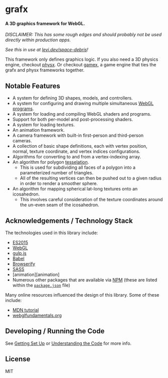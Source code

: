 # grafx

#### A 3D graphics framework for WebGL.

_DISCLAIMER: This has some rough edges and should probably not be used directly within production apps._

_See this in use at [levi.dev/space-debris][demo]!_

This framework only defines graphics logic. If you also need a 3D physics engine, checkout
[physx][physx]. Or checkout [gamex][gamex], a game engine that ties the grafx and physx frameworks
together.

## Notable Features

- A system for defining 3D shapes, models, and controllers.
- A system for configuring and drawing multiple simultaneous [WebGL programs][webgl-program].
- A system for loading and compiling WebGL shaders and programs.
- Support for both per-model and post-processing shaders.
- A system for loading textures.
- An animation framework.
- A camera framework with built-in first-person and third-person cameras.
- A collection of basic shape definitions, each with vertex position, normal, texture coordinate,
  and vertex indices configurations.
- Algorithms for converting to and from a vertex-indexing array.
- An algorithm for polygon [tesselation][tesselation].
  - This is used for subdividing all faces of a polygon into a parameterized number of triangles.
  - All of the resulting vertices can then be pushed out to a given radius in order to render a
    smoother sphere.
- An algorithm for mapping spherical lat-long textures onto an icosahedron.
  - This involves careful consideration of the texture coordinates around the un-even seam of the
    icosahedron.

## Acknowledgements / Technology Stack

The technologies used in this library include:

- [ES2015][es2015]
- [WebGL][webgl]
- [gulp.js][gulp]
- [Babel][babel]
- [Browserify][browserify]
- [SASS][sass]
- [animation][animation]
- Numerous other packages that are available via [NPM][npm] (these are listed within the
  [`package.json`](./package.json) file)

Many online resources influenced the design of this library. Some of these include:

- [MDN tutorial][mdn-tutorial]
- [webglfundamentals.org][webglfundamentals]

## Developing / Running the Code

See [Getting Set Up](./docs/getting-set-up) or [Understanding the
Code](./docs/understanding-the-code) for more info.

## License

MIT

[demo]: http://levi.dev/space-debris

[physx]: https://github.com/levilindsey/physx
[gamex]: https://github.com/levilindsey/gamex
[animatex]: https://github.com/levilindsey/animatex

[es2015]: http://www.ecma-international.org/ecma-262/6.0/
[webgl]: https://developer.mozilla.org/en-US/docs/Web/API/WebGL_API
[node]: http://nodejs.org/
[babel]: https://babeljs.io/
[browserify]: http://browserify.org/
[gulp]: http://gulpjs.com/
[sass]: http://sass-lang.com/
[jasmine]: http://jasmine.github.io/
[karma]: https://karma-runner.github.io/1.0/index.html
[npm]: http://npmjs.org/
[mdn-tutorial]: https://developer.mozilla.org/en-US/docs/Web/API/WebGL_API/Tutorial/Getting_started_with_WebGL
[camera-example]: http://www.dhpoware.com/demos/glCamera3.html
[webglfundamentals]: http://webglfundamentals.org/

[webgl-program]: https://developer.mozilla.org/en-US/docs/Web/API/WebGLProgram
[tesselation]: https://en.wikipedia.org/wiki/Tessellation
